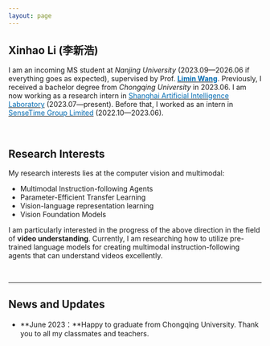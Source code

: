 ```yaml
---
layout: page
---
```


## Xinhao Li (李新浩)

<!-- <img src="https://leexinhao.github.io/xinhaoli.jpg" class="floatpic" width="360" height="480"> -->

I am an incoming MS student at *Nanjing University* (2023.09—2026.06 if everything goes as expected), supervised by Prof. [**<font color="#006ab1">Limin Wang</font>**](https://scholar.google.com.hk/citations?user=HEuN8PcAAAAJ&hl=zh-CN&oi=ao). Previously, I received a bachelor degree from *Chongqing University* in 2023.06.
I am now working as a research intern in [<font color="#006ab1">Shanghai Artificial Intelligence Laboratory</font>](https://www.shlab.org.cn/) (2023.07—present). Before that, I worked as an intern in  [<font color="#006ab1">SenseTime Group Limited</font>](https://www.sensetime.com) (2022.10—2023.06).

<br>

<!-- ## Academic Background

**<font color='red'>[Highlight]</font> I am looking for PhD to start in 2025 Fall. Contact me if you have any leads!** [talk with me](https://calendly.com/lancecai/meet-with-lance)

- **Sep 2020 - June 2024:** Fuzhou University (BEng)
- **Sep 2020 - May 2024:** Maynooth University (BSc)
- **June 2022 - Nov 2022:** Cambridge University (Intern)

<br>

--- -->

## Research Interests

My research interests lies at the computer vision and multimodal:

- Multimodal Instruction-following Agents
- Parameter-Efficient Transfer Learning
- Vision-language representation learning
- Vision Foundation Models

I am particularly interested in the progress of the above direction in the field of **video understanding**. Currently, I am researching how to utilize pre-trained language models for creating multimodal instruction-following agents that can understand videos excellently.


<br>

---

## News and Updates

- **June 2023：**Happy to graduate from Chongqing University. Thank you to all my classmates and teachers.

<br>
